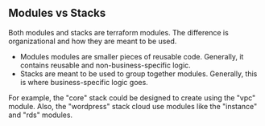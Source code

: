 ## Modules vs Stacks

Both modules and stacks are terraform modules. The difference is organizational and how they are meant to be used.

* Modules modules are smaller pieces of reusable code. Generally, it contains reusable and non-business-specific logic.
* Stacks are meant to be used to group together modules. Generally, this is where business-specific logic goes.

For example, the "core" stack could be designed to create using the "vpc" module. Also, the "wordpress" stack cloud use modules like the "instance" and "rds" modules.
